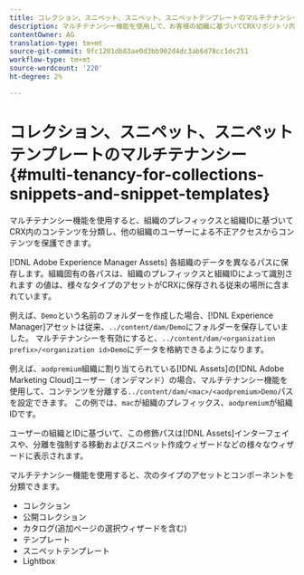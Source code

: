 ```yaml
---
title: コレクション、スニペット、スニペット、スニペットテンプレートのマルチテナンシー
description: マルチテナンシー機能を使用して、お客様の組織に基づいてCRXリポジトリ内のコンテンツを分類し、不正アクセスを防ぐ方法を説明します。
contentOwner: AG
translation-type: tm+mt
source-git-commit: 9fc1201db83ae0d3bb902d4dc3ab6d78cc1dc251
workflow-type: tm+mt
source-wordcount: '220'
ht-degree: 2%

---
```



# コレクション、スニペット、スニペットテンプレートのマルチテナンシー{#multi-tenancy-for-collections-snippets-and-snippet-templates}

マルチテナンシー機能を使用すると、組織のプレフィックスと組織IDに基づいてCRX内のコンテンツを分類し、他の組織のユーザーによる不正アクセスからコンテンツを保護できます。

[!DNL Adobe Experience Manager Assets] 各組織のデータを異なるパスに保存します。組織固有の各パスは、組織のプレフィックスと組織IDによって識別されます
の値は、様々なタイプのアセットがCRXに保存される従来の場所に含まれています。

例えば、`Demo`という名前のフォルダーを作成した場合、[!DNL Experience Manager]アセットは従来、`../content/dam/Demo`にフォルダーを保存していました。 マルチテナンシーを有効にすると、`../content/dam/<organization prefix>/<organization id>Demo`にデータを格納できるようになります。

例えば、`aodpremium`組織に割り当てられている[!DNL Assets]の[!DNL Adobe Marketing Cloud]ユーザー（オンデマンド）の場合、マルチテナンシー機能を使用して、コンテンツを分離する`../content/dam/<mac>/<aodpremium>Demo`パスを設定できます。 この例では、`mac`が組織のプレフィックス、`aodpremium`が組織IDです。

ユーザーの組織とIDに基づいて、この修飾パスは[!DNL Assets]インターフェイスや、分離を強制する移動およびスニペット作成ウィザードなどの様々なウィザードに表示されます。

マルチテナンシー機能を使用すると、次のタイプのアセットとコンポーネントを分類できます。

* コレクション
* 公開コレクション
* カタログ(追加ページの選択ウィザードを含む)
* テンプレート
* スニペットテンプレート
* Lightbox
